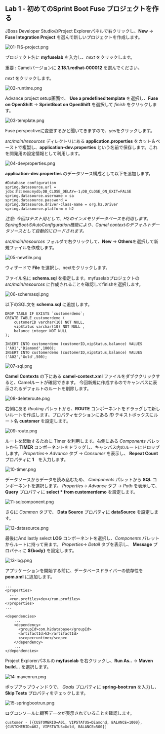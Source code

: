 ## Lab 1 - 初めてのSprint Boot Fuse プロジェクトを作る
JBoss Developer StudioのProject Explorerパネルで右クリックし、**New** -> **Fuse Integration Project** を選んで新しいプロジェクトを作成します。

![01-FIS-project.png](./img/01-FIS-project.png)

プロジェクト名に **myfuselab** を入力し、*next* をクリックします。

重要 : Camelバージョンに **2.18.1.redhat-000012** を選んでください。

*next* をクリックします。

![02-runtime.png](./img/02-runtime.png)

Advance project setup画面で、 **Use a predefined template** を選択し、**Fuse on OpenShift** -> **SprintBoot on OpenShift** を選択して *finish* をクリックします。

![03-template.png](./img/03-template.png)

Fuse perspectiveに変更するかと聞いてきますので、yesをクリックします。

*src/main/resources* ディレクトリにある **application.properties** をカット＆ペーストで複製し、**application-dev.properties** という名前で保存します。これを開発用の設定情報として利用します。

![04-devproperties.png](./img/04-devproperties.png)

**application-dev.properties** のデータソース構成として以下を追加します。

```
#Database configuration
spring.datasource.url = jdbc:h2:mem:mydb;DB_CLOSE_DELAY=-1;DB_CLOSE_ON_EXIT=FALSE
spring.datasource.username = sa
spring.datasource.password = 
spring.datasource.driver-class-name = org.h2.Driver
spring.datasource.platform = h2
```
*注意: 今回はテスト用として、H2のインメモリデータベースを利用します。 SpringBootのAutoConfiguration機能により、Camel contextのデフォルトデータソースとして自動的にロードされます。*

*src/main/resources* フォルダで右クリックして、**New** -> **Others**を選択して新規ファイルを作成します。

![05-newfile.png](./img/05-newfile.png)

ウィザードで **File** を選択し、nextをクリックします。

ファイル名に **schema.sql** を指定します。myfuselabプロジェクトの *src/main/resources* に作成されることを確認してfinishを選択します。

![06-schemasql.png](./img/06-schemasql.png)

以下のSQL文を **schema.sql** に追加します。

```
DROP TABLE IF EXISTS `customerdemo`;
CREATE TABLE customerdemo (
	customerID varchar(10) NOT NULL,
	vipStatus varchar(10) NOT NULL ,
	balance integer NOT NULL
);

INSERT INTO customerdemo (customerID,vipStatus,balance) VALUES ('A01','Diamond',1000);
INSERT INTO customerdemo (customerID,vipStatus,balance) VALUES ('A02','Gold',500);
```

![07-sql.png](./img/07-sql.png)

**Camel Contexts** の下にある **camel-context.xml** ファイルをダブククリックすると、Camelルートが確認できます。
今回新規に作成するのでキャンバスに表示されるデフォルトのルートを削除します。

![08-deleteroute.png](./img/08-deleteroute.png)

右側にある *Routing* パレットから、**ROUTE** コンポーネントをドラッグして新しいルートを作成します。プロパティセクションにある *ID* テキストボックスにルート名 **customer** を設定します。

![09-route.png](./img/09-route.png)

ルートを起動するために Timer を利用します。右側にある *Components* パレットから **TIMER** コンポーネントをドラッグし、キャンバス内のルートにドロップします。 *Properties*-> *Advance* タブ -> *Consumer* を表示し、 **Repeat Count** プロパティに **1**　を入力します。

![10-timer.png](./img/10-timer.png)

データソースからデータを読み込むため、 *Components* パレットから **SQL** コンポーネントを選択します。 *Properties*-> *Advance* タブ -> *Path* を表示して、 **Query** プロパティに **select * from customerdemo** を設定します。 

![11-sqlcomponent.png](./img/11-sqlcomponent.png)

さらに *Common* タブで、 **Data Source** プロパティに **dataSource** を設定します。

![12-datasource.png](./img/12-datasource.png)

最後にAnd lastly select **LOG** コンポーネントを選択し、*Components* パレットからルートに持って来ます。 *Properties*-> *Detail* タブを表示し、 **Message** プロパティに **${body}** を設定します。

![13-log.png](./img/13-log.png)

アプリケーションを開始する前に、データベースドライバーの依存性を **pom.xml** に追加します。

```
...
<properties>
  ...
  <run.profiles>dev</run.profiles>
</properties>
...

<dependencies>
	...
    <dependency>
      <groupId>com.h2database</groupId>
      <artifactId>h2</artifactId>
      <scope>runtime</scope>
    </dependency>
    ...
</dependencies>
```
Project Explorerパネルの **myfuselab** を右クリックし、**Run As..** -> **Maven build...** を選択します。

![14-mavenrun.png](./img/14-mavenrun.png)

ポップアップウィンドウで、 *Goals* プロパティに **spring-boot:run** を入力し、 **Skip Tests** プロパティをチェックします。

![15-springbootrun.png](./img/15-springbootrun.png)

ログコンソールに顧客データが表示されていることを確認します。
```
customer - [{CUSTOMERID=A01, VIPSTATUS=Diamond, BALANCE=1000}, {CUSTOMERID=A02, VIPSTATUS=Gold, BALANCE=500}]
```
